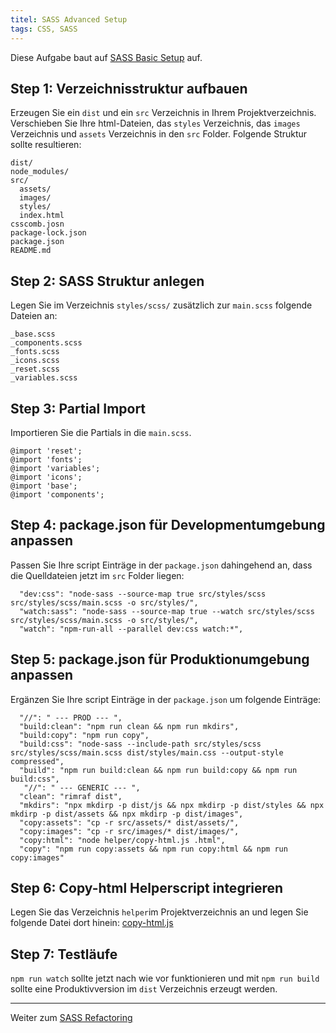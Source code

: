 ```yaml
---
titel: SASS Advanced Setup
tags: CSS, SASS
---
```


Diese Aufgabe baut auf [SASS Basic Setup](../sass-01-basic-setup/) auf.

## Step 1: Verzeichnisstruktur aufbauen
Erzeugen Sie ein `dist` und ein `src` Verzeichnis in Ihrem Projektverzeichnis. Verschieben Sie Ihre html-Dateien, das `styles` Verzeichnis, das `images` Verzeichnis und `assets` Verzeichnis in den `src` Folder. Folgende Struktur sollte resultieren:

```
dist/
node_modules/
src/
  assets/
  images/
  styles/
  index.html
csscomb.josn
package-lock.json
package.json
README.md
```

## Step 2: SASS Struktur anlegen
Legen Sie im Verzeichnis `styles/scss/` zusätzlich zur `main.scss` folgende Dateien an:
```
_base.scss
_components.scss
_fonts.scss
_icons.scss
_reset.scss
_variables.scss
```

## Step 3: Partial Import
Importieren Sie die Partials in die `main.scss`.
```
@import 'reset';
@import 'fonts';
@import 'variables';
@import 'icons';
@import 'base';
@import 'components';
```

## Step 4: package.json für Developmentumgebung anpassen
Passen Sie Ihre script Einträge in der `package.json` dahingehend an, dass die Quelldateien jetzt im `src` Folder liegen:

```
  "dev:css": "node-sass --source-map true src/styles/scss src/styles/scss/main.scss -o src/styles/",
  "watch:sass": "node-sass --source-map true --watch src/styles/scss src/styles/scss/main.scss -o src/styles/",
  "watch": "npm-run-all --parallel dev:css watch:*",
```

## Step 5: package.json für Produktionumgebung anpassen
Ergänzen Sie Ihre script Einträge in der `package.json` um folgende Einträge:

```
  "//": " --- PROD --- ",
  "build:clean": "npm run clean && npm run mkdirs",
  "build:copy": "npm run copy",
  "build:css": "node-sass --include-path src/styles/scss src/styles/scss/main.scss dist/styles/main.css --output-style compressed",
  "build": "npm run build:clean && npm run build:copy && npm run build:css",
   "//": " --- GENERIC --- ",
  "clean": "rimraf dist",
  "mkdirs": "npx mkdirp -p dist/js && npx mkdirp -p dist/styles && npx mkdirp -p dist/assets && npx mkdirp -p dist/images",
  "copy:assets": "cp -r src/assets/* dist/assets/",
  "copy:images": "cp -r src/images/* dist/images/",
  "copy:html": "node helper/copy-html.js .html",
  "copy": "npm run copy:assets && npm run copy:html && npm run copy:images"
```
## Step 6: Copy-html Helperscript integrieren
Legen Sie das Verzeichnis `helper`im Projektverzeichnis an und legen Sie folgende Datei dort hinein: [copy-html.js](https://gist.github.com/cnoss/71c00c962a9784bb8523393f06f40026)

## Step 7: Testläufe
`npm run watch` sollte jetzt nach wie vor funktionieren und mit `npm run build` sollte eine Produktivversion im `dist` Verzeichnis erzeugt werden.


---

Weiter zum [SASS Refactoring](../sass-03-refactoring/) 
